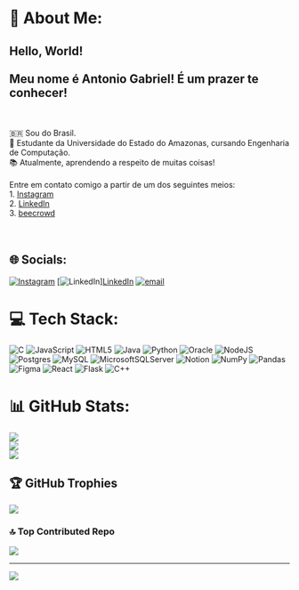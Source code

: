 # 💫 About Me:
## Hello, World!<br><br>Meu nome é Antonio Gabriel! É um prazer te conhecer!
<br><br>🇧🇷 Sou do Brasil.<br>🧠 Estudante da Universidade do Estado do Amazonas, cursando Engenharia de Computação.<br>📚 Atualmente, aprendendo a respeito de muitas coisas!<br><br>Entre em contato comigo a partir de um dos seguintes meios:<br>1. [Instagram](https://www.instagram.com/martinss.ag?igsh=eXJlcmw0MXY2bjd0)<br>2. [LinkedIn](https://www.linkedin.com/in/antonio-gabriel-0666972b6/)<br>3. [beecrowd](https://judge.beecrowd.com/en/profile/1118678)<br><br><br>


## 🌐 Socials:
[![Instagram](https://img.shields.io/badge/Instagram-%23E4405F.svg?logo=Instagram&logoColor=white)](https://instagram.com/martinss.ag) [![LinkedIn](https://img.shields.io/badge/LinkedIn-%230077B5.svg?logo=linkedin&logoColor=white)][LinkedIn](https://www.linkedin.com/in/antonio-gabriel-0666972b6/) [![email](https://img.shields.io/badge/Email-D14836?logo=gmail&logoColor=white)](mailto:antoniogabrienunesmartins@gmail.com) 

# 💻 Tech Stack:
![C](https://img.shields.io/badge/c-%2300599C.svg?style=for-the-badge&logo=c&logoColor=white) ![JavaScript](https://img.shields.io/badge/javascript-%23323330.svg?style=for-the-badge&logo=javascript&logoColor=%23F7DF1E) ![HTML5](https://img.shields.io/badge/html5-%23E34F26.svg?style=for-the-badge&logo=html5&logoColor=white) ![Java](https://img.shields.io/badge/java-%23ED8B00.svg?style=for-the-badge&logo=openjdk&logoColor=white) ![Python](https://img.shields.io/badge/python-3670A0?style=for-the-badge&logo=python&logoColor=ffdd54) ![Oracle](https://img.shields.io/badge/Oracle-F80000?style=for-the-badge&logo=oracle&logoColor=white) ![NodeJS](https://img.shields.io/badge/node.js-6DA55F?style=for-the-badge&logo=node.js&logoColor=white) ![Postgres](https://img.shields.io/badge/postgres-%23316192.svg?style=for-the-badge&logo=postgresql&logoColor=white) ![MySQL](https://img.shields.io/badge/mysql-4479A1.svg?style=for-the-badge&logo=mysql&logoColor=white) ![MicrosoftSQLServer](https://img.shields.io/badge/Microsoft%20SQL%20Server-CC2927?style=for-the-badge&logo=microsoft%20sql%20server&logoColor=white) ![Notion](https://img.shields.io/badge/Notion-%23000000.svg?style=for-the-badge&logo=notion&logoColor=white) ![NumPy](https://img.shields.io/badge/numpy-%23013243.svg?style=for-the-badge&logo=numpy&logoColor=white) ![Pandas](https://img.shields.io/badge/pandas-%23150458.svg?style=for-the-badge&logo=pandas&logoColor=white) ![Figma](https://img.shields.io/badge/figma-%23F24E1E.svg?style=for-the-badge&logo=figma&logoColor=white) ![React](https://img.shields.io/badge/react-%2320232a.svg?style=for-the-badge&logo=react&logoColor=%2361DAFB) ![Flask](https://img.shields.io/badge/flask-%23000.svg?style=for-the-badge&logo=flask&logoColor=white) ![C++](https://img.shields.io/badge/c++-%2300599C.svg?style=for-the-badge&logo=c%2B%2B&logoColor=white)
# 📊 GitHub Stats:
![](https://github-readme-stats.vercel.app/api?username=antonollo&theme=github_dark&hide_border=false&include_all_commits=true&count_private=false)<br/>
![](https://nirzak-streak-stats.vercel.app/?user=antonollo&theme=github_dark&hide_border=false)<br/>
![](https://github-readme-stats.vercel.app/api/top-langs/?username=antonollo&theme=github_dark&hide_border=false&include_all_commits=true&count_private=false&layout=compact)

## 🏆 GitHub Trophies
![](https://github-profile-trophy.vercel.app/?username=antonollo&theme=github_dark_dimmed&no-frame=false&no-bg=false&margin-w=4)

### 🔝 Top Contributed Repo
![](https://github-contributor-stats.vercel.app/api?username=antonollo&limit=5&theme=github_dark&combine_all_yearly_contributions=true)

---
[![](https://visitcount.itsvg.in/api?id=antonollo&icon=0&color=12)](https://visitcount.itsvg.in)

<!-- Proudly created with GPRM ( https://gprm.itsvg.in ) -->
